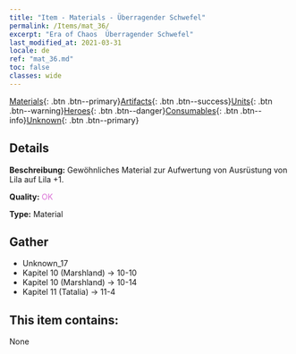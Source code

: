 ```yaml
---
title: "Item - Materials - Überragender Schwefel"
permalink: /Items/mat_36/
excerpt: "Era of Chaos  Überragender Schwefel"
last_modified_at: 2021-03-31
locale: de
ref: "mat_36.md"
toc: false
classes: wide
---
```

 [Materials](/de/Items/){: .btn .btn--primary}[Artifacts](/de/Items/Artifacts/){: .btn .btn--success}[Units](/de/Items/Units/){: .btn .btn--warning}[Heroes](/de/Items/Heroes/){: .btn .btn--danger}[Consumables](/de/Items/Consumables/){: .btn .btn--info}[Unknown](/de/Items/Unknown/){: .btn .btn--primary}

## Details
 **Beschreibung:** Gewöhnliches Material zur Aufwertung von Ausrüstung von Lila auf Lila +1.

 **Quality:** <span style="color: #DA70D6">OK</span>

 **Type:** Material

## Gather

*    Unknown_17 
*    Kapitel 10 (Marshland) -> 10-10 
*    Kapitel 10 (Marshland) -> 10-14 
*    Kapitel 11 (Tatalia) -> 11-4 

## This item contains:

  None

